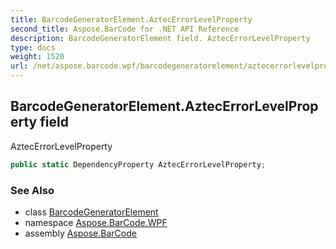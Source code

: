 ```yaml
---
title: BarcodeGeneratorElement.AztecErrorLevelProperty
second_title: Aspose.BarCode for .NET API Reference
description: BarcodeGeneratorElement field. AztecErrorLevelProperty
type: docs
weight: 1520
url: /net/aspose.barcode.wpf/barcodegeneratorelement/aztecerrorlevelproperty/
---
```

## BarcodeGeneratorElement.AztecErrorLevelProperty field

AztecErrorLevelProperty

```csharp
public static DependencyProperty AztecErrorLevelProperty;
```

### See Also

* class [BarcodeGeneratorElement](../)
* namespace [Aspose.BarCode.WPF](../../barcodegeneratorelement/)
* assembly [Aspose.BarCode](../../../)


